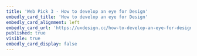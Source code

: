 ```yaml
---
title: 'Web Pick 3 - How to develop an eye for Design'
embedly_card_title: 'How to develop an eye for Design'
embedly_card_alignment: left
embedly_card_url: 'https://uxdesign.cc/how-to-develop-an-eye-for-design-c5a4c64bb26c'
published: true
visible: true
embedly_card_display: false
---
```

